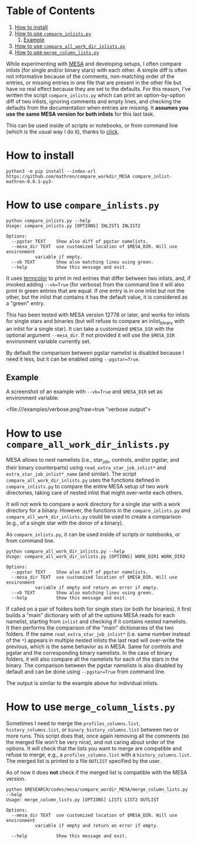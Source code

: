 
# Table of Contents

1.  [How to install](#org3b99b5e)
2.  [How to use `compare_inlists.py`](#org41ae0b6)
    1.  [Example](#org6e25608)
3.  [How to use `compare_all_work_dir_inlists.py`](#orgbec23b8)
4.  [How to use `merge_column_lists.py`](#orga9a863d)

While experimenting with [MESA](http://mesa.sourceforge.net/) and developing setups, I often compare
inlists (for single and/or binary stars) with each other. A simple
diff is often not informative because of the comments, non-matching
order of the entries, or missing entries in one file that are present
in the other file but have no real effect because they are set to the
defaults. For this reason, I've written the script `compare_inlists.py`
which can print an option-by-option diff of two inlists, ignoring
comments and empty lines, and checking the defaults from the
documentation when entries are missing. It **assumes you use the same
MESA version for both inlists** for this last task.

This can be used inside of scripts or notebooks, or from command line
(which is the usual way I do it), thanks to [click](https://github.com/pallets/click).


<a id="org3b99b5e"></a>

# How to install

    python3 -m pip install --index-url https://github.com/mathren/compare_workdir_MESA compare_inlist-mathren-0.0.1-py3-


<a id="org41ae0b6"></a>

# How to use `compare_inlists.py`

    python compare_inlists.py --help
    Usage: compare_inlists.py [OPTIONS] INLIST1 INLIST2
    
    Options:
      --pgstar TEXT    Show also diff of pgstar namelists.
      --mesa_dir TEXT  use customized location of $MESA_DIR. Will use environment
    		   variable if empty.
      --vb TEXT        Show also matching lines using green.
      --help           Show this message and exit.

It uses [termcolor](https://pypi.org/project/termcolor/) to print in red entries that differ between
two inlists, and, if invoked adding `--vb=True` (for verbose) from the command
line it will also print in green entries that are equal. If one entry
is in one inlist but not the other, but the inlist that contains it
has the default value, it is considered as a "green" entry.

This has been tested with MESA version 12778 or later, and works for inlists
for single stars and binaries (but will refuse to compare an
inlist<sub>binary</sub> with an inlist for a single star). It can take a
customized `$MESA_DIR` with the optional argument `--mesa_dir`. If not
provided it will use the `$MESA_DIR` environment variable currently
set.

By default the comparison between pgstar namelist is disabled because
I need it less, but it can be enabled using `--pgstar=True`.


<a id="org6e25608"></a>

## Example

A screenshot of an example with `--vb=True` and `$MESA_DIR` set as
environment variable:

<file:///examples/verbose.png?raw=true "verbose output">


<a id="orgbec23b8"></a>

# How to use `compare_all_work_dir_inlists.py`

MESA allows to nest namelists (i.e., star<sub>job</sub>, controls, and/or
pgstar, and their binary counterparts) using `read_extra_star_job_inlist*` and
`extra_star_job_inlist*_name` (and similar). The script `compare_all_work_dir_inlists.py` uses
the functions defined in `compare_inlists.py` to compare the entire MESA
setup of two work directories, taking care of nested inlist that might
over-write each others.

It will not work to compare a work directory for a single star with a
work directory for a binary. However, the functions in the
`compare_inlists.py` and `compare_all_work_dir_inlists.py` could be
used to create a comparison (e.g., of a single star with the donor of
a binary).

As `compare_inlists.py`, it can be used inside of scripts or notebooks, or from command line.

    python compare_all_work_dir_inlists.py --help
    Usage: compare_all_work_dir_inlists.py [OPTIONS] WORK_DIR1 WORK_DIR2
    
    Options:
      --pgstar TEXT    Show also diff of pgstar namelists.
      --mesa_dir TEXT  use customized location of $MESA_DIR. Will use environment
    		   variable if empty and return an error if empty.
      --vb TEXT        Show also matching lines using green.
      --help           Show this message and exit.

If called on a pair of folders both for single stars (or both for
binaries), it first builds a "main" dictionary with of all the
options MESA reads for each namelist, starting from `inlist` and
checking if it contains nested namelists. It then performs the
comparison of the "main" dictionaries of the two folders. If the
same `read_extra_star_job_inlist*` (i.e. same number instead of the
`*`) appears in multiple nested inlists the last read will over-write
the previous, which is the same behavior as in MESA. Same for controls
and pgstar and the corresponding binary namelists. In the case of
binary folders, it will also compare all the namelists for each of the
stars in the binary. The comparison between the pgstar namelists is
also disabled by default and can be done using `--pgstar=True` from
command line.

The output is similar to the example above for individual inlists.


<a id="orga9a863d"></a>

# How to use `merge_column_lists.py`

Sometimes I need to merge the `profiles_columns.list`,
`history_columns.list`, or `binary_history_columns.list` between two or
more runs. This script does that, once again removing all the comments
(so the merged file won't be very nice), and not caring about order of
the options. It will check that the lists you want to merge are
compatible and refuse to merge, e.g., a `profiles_columns.list` with a
`history_columns.list`.  The merged list is printed to a file `OUTLIST`
specified by the user.

As of now it does **not** check if the merged list is compatible with the
MESA version.

    python $RESEARCH/codes/mesa/compare_wordir_MESA/merge_column_lists.py --help
    Usage: merge_column_lists.py [OPTIONS] LIST1 LIST2 OUTLIST
    
    Options:
      --mesa_dir TEXT  use customized location of $MESA_DIR. Will use environment
    		   variable if empty and return an error if empty.
    
      --help           Show this message and exit.

